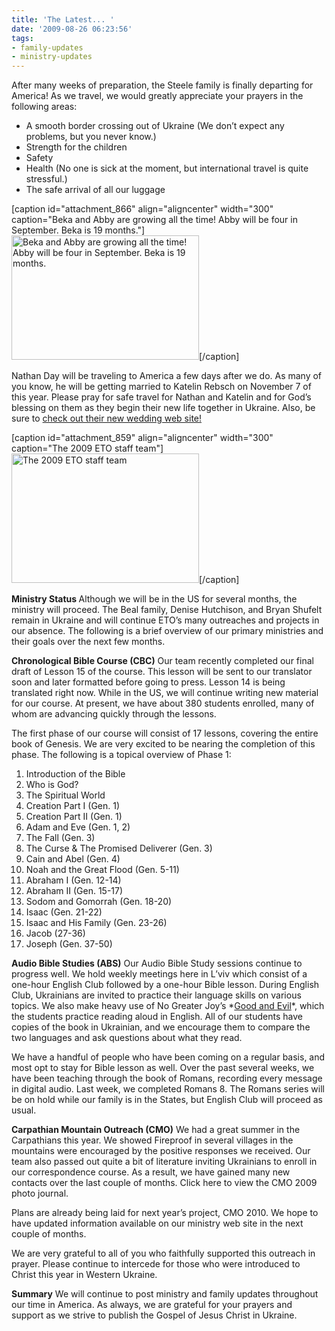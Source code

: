 ```yaml
---
title: 'The Latest... '
date: '2009-08-26 06:23:56'
tags:
- family-updates
- ministry-updates
---
```


After many weeks of preparation, the Steele family is finally departing for America! As we travel, we would greatly appreciate your prayers in the following areas:
<ul>
	<li>A smooth border crossing out of Ukraine (We don’t expect any problems, but you never know.)</li>
	<li>Strength for the children</li>
	<li>Safety</li>
	<li>Health (No one is sick at the moment, but international travel is quite stressful.)</li>
	<li>The safe arrival of all our luggage</li>
</ul>
[caption id="attachment_866" align="aligncenter" width="300" caption="Beka and Abby are growing all the time! Abby will be four in September. Beka is 19 months."]<a href="https://s3.amazonaws.com/content.ofreport.com/2009/08/20090823_0061.JPG"><img class="size-medium wp-image-866" title="20090823_0061" src="https://s3.amazonaws.com/content.ofreport.com/2009/08/20090823_0061-300x199.jpg" alt="Beka and Abby are growing all the time! Abby will be four in September. Beka is 19 months." width="300" height="199" /></a>[/caption]

Nathan Day will be traveling to America a few days after we do. As many of you know, he will be getting married to Katelin Rebsch on November 7 of this year. Please pray for safe travel for Nathan and Katelin and for God’s blessing on them as they begin their new life together in Ukraine. Also, be sure to <a href="http://www.mywedding.com/natelin" target="_blank">check out their new wedding web site!</a>

[caption id="attachment_859" align="aligncenter" width="300" caption="The 2009 ETO staff team"]<a href="https://s3.amazonaws.com/content.ofreport.com/2009/08/ETO_Team_Picture.jpg"><img class="size-medium wp-image-859" title="ETO_Team_Picture" src="https://s3.amazonaws.com/content.ofreport.com/2009/08/ETO_Team_Picture-300x207.jpg" alt="The 2009 ETO staff team" width="300" height="207" /></a>[/caption]

<strong>Ministry Status
<span style="font-weight: normal;">Although we will be in the US for several months, the ministry will proceed. The Beal family, Denise Hutchison, and Bryan Shufelt remain in Ukraine and will continue ETO’s many outreaches and projects in our absence. The following is a brief overview of our primary ministries and their goals over the next few months.</span></strong>

<strong>Chronological Bible Course (CBC)</strong>
Our team recently completed our final draft of Lesson 15 of the course. This lesson will be sent to our translator soon and later formatted before going to press. Lesson 14 is being translated right now. While in the US, we will continue writing new material for our course. At present, we have about 380 students enrolled, many of whom are advancing quickly through the lessons.

The first phase of our course will consist of 17 lessons, covering the entire book of Genesis. We are very excited to be nearing the completion of this phase. The following is a topical overview of Phase 1:
<ol>
	<li>Introduction of the Bible</li>
	<li>Who is God?</li>
	<li>The Spiritual World</li>
	<li>Creation Part I (Gen. 1)</li>
	<li>Creation Part II (Gen. 1)</li>
	<li>Adam and Eve (Gen. 1, 2)</li>
	<li>The Fall (Gen. 3)</li>
	<li>The Curse &amp; The Promised Deliverer (Gen. 3)</li>
	<li>Cain and Abel (Gen. 4)</li>
	<li>Noah and the Great Flood (Gen. 5-11)</li>
	<li>Abraham I (Gen. 12-14)</li>
	<li>Abraham II (Gen. 15-17)</li>
	<li>Sodom and Gomorrah (Gen. 18-20)</li>
	<li>Isaac (Gen. 21-22)</li>
	<li>Isaac and His Family (Gen. 23-26)</li>
	<li>Jacob (27-36)</li>
	<li>Joseph (Gen. 37-50)</li>
</ol>
<strong>Audio Bible Studies (ABS)</strong>
Our Audio Bible Study sessions continue to progress well. We hold weekly meetings here in L’viv which consist of a one-hour English Club followed by a one-hour Bible lesson. During English Club, Ukrainians are invited to practice their language skills on various topics. We also make heavy use of No Greater Joy’s *<a href="http://www.euroteamoutreach.org/index.php?p=goodevil" target="_blank">Good and Evil</a>*, which the students practice reading aloud in English. All of our students have copies of the book in Ukrainian, and we encourage them to compare the two languages and ask questions about what they read.

We have a handful of people who have been coming on a regular basis, and most opt to stay for Bible lesson as well. Over the past several weeks, we have been teaching through the book of Romans, recording every message in digital audio. Last week, we completed Romans 8. The Romans series will be on hold while our family is in the States, but English Club will proceed as usual.

<strong>Carpathian Mountain Outreach (CMO)</strong>
We had a great summer in the Carpathians this year. We showed Fireproof in several villages in the mountains were encouraged by the positive responses we received. Our team also passed out quite a bit of literature inviting Ukrainians to enroll in our correspondence course. As a result, we have gained many new contacts over the last couple of months. Click here to view the CMO 2009 photo journal.

Plans are already being laid for next year’s project, CMO 2010. We hope to have updated information available on our ministry web site in the next couple of months.

We are very grateful to all of you who faithfully supported this outreach in prayer. Please continue to intercede for those who were introduced to Christ this year in Western Ukraine.

<strong>Summary</strong>
We will continue to post ministry and family updates throughout our time in America. As always, we are grateful for your prayers and support as we strive to publish the Gospel of Jesus Christ in Ukraine.
